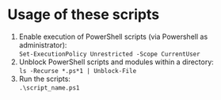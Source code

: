 # Usage of these scripts
1. Enable execution of PowerShell scripts (via Powershell as administrator): <br> `Set-ExecutionPolicy Unrestricted -Scope CurrentUser`
2. Unblock PowerShell scripts and modules within a directory: <br>
`ls -Recurse *.ps*1 | Unblock-File`
3. Run the scripts: <br>
`.\script_name.ps1`

